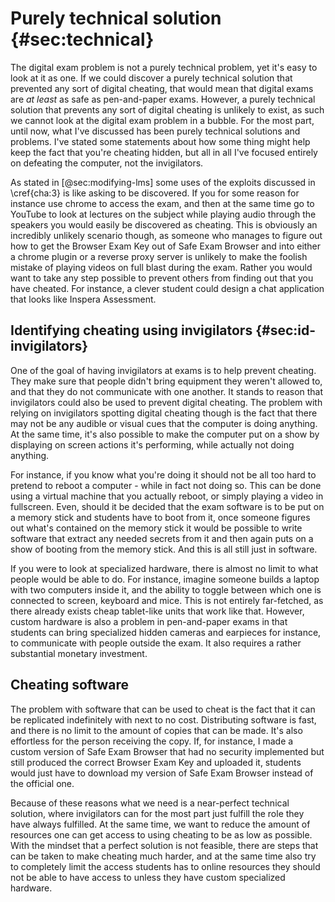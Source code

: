 # Purely technical solution {#sec:technical}
The digital exam problem is not a purely technical problem, yet it's easy to
look at it as one. If we could discover a purely technical solution that
prevented any sort of digital cheating, that would mean that digital exams are
*at least* as safe as pen-and-paper exams. However, a purely technical solution
that prevents any sort of digital cheating is unlikely to exist, as such we
cannot look at the digital exam problem in a bubble. For the most part, until
now, what I've discussed has been purely technical solutions and problems. I've
stated some statements about how some thing might help keep the fact that you're
cheating hidden, but all in all I've focused entirely on defeating the computer,
not the invigilators.

As stated in [@sec:modifying-lms] some uses of the exploits discussed in
\cref{cha:3} is like asking to be discovered. If you for some reason for
instance use chrome to access the exam, and then at the same time go to YouTube
to look at lectures on the subject while playing audio through the speakers you
would easily be discovered as cheating. This is obviously an incredibly unlikely
scenario though, as someone who manages to figure out how to get the Browser
Exam Key out of Safe Exam Browser and into either a chrome plugin or a reverse
proxy server is unlikely to make the foolish mistake of playing videos on full
blast during the exam. Rather you would want to take any step possible to
prevent others from finding out that you have cheated. For instance, a clever
student could design a chat application that looks like Inspera Assessment.

## Identifying cheating using invigilators {#sec:id-invigilators}
One of the goal of having invigilators at exams is to help prevent cheating.
They make sure that people didn't bring equipment they weren't allowed to, and
that they do not communicate with one another. It stands to reason that
invigilators could also be used to prevent digital cheating. The problem with
relying on invigilators spotting digital cheating though is the fact that there
may not be any audible or visual cues that the computer is doing anything. At
the same time, it's also possible to make the computer put on a show by
displaying on screen actions it's performing, while actually not doing anything.

For instance, if you know what you're doing it should not be all too hard to
pretend to reboot a computer - while in fact not doing so. This can be done
using a virtual machine that you actually reboot, or simply playing a video in
fullscreen. Even, should it be decided that the exam software is to be put on
a memory stick and students have to boot from it, once someone figures out
what's contained on the memory stick it would be possible to write software that
extract any needed secrets from it and then again puts on a show of booting from
the memory stick. And this is all still just in software.

If you were to look at specialized hardware, there is almost no limit to what
people would be able to do. For instance, imagine someone builds a laptop with
two computers inside it, and the ability to toggle between which one is
connected to screen, keyboard and mice. This is not entirely far-fetched, as
there already exists cheap tablet-like units that work like that. However,
custom hardware is also a problem in pen-and-paper exams in that students can
bring specialized hidden cameras and earpieces for instance, to communicate with
people outside the exam. It also requires a rather substantial monetary
investment.

## Cheating software
The problem with software that can be used to cheat is the fact that it can be
replicated indefinitely with next to no cost. Distributing software is fast,
and there is no limit to the amount of copies that can be made. It's also
effortless for the person receiving the copy. If, for instance, I made a custom
version of Safe Exam Browser that had no security implemented but still produced
the correct Browser Exam Key and uploaded it, students would just have to
download my version of Safe Exam Browser instead of the official one.

Because of these reasons what we need is a near-perfect technical solution,
where invigilators can for the most part just fulfill the role they have always
fulfilled. At the same time, we want to reduce the amount of resources one can
get access to using cheating to be as low as possible. With the mindset that
a perfect solution is not feasible, there are steps that can be taken to make
cheating much harder, and at the same time also try to completely limit the
access students has to online resources they should not be able to have access
to unless they have custom specialized hardware.
